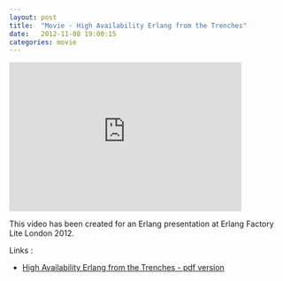 ```yaml
---
layout: post
title:  "Movie - High Availability Erlang from the Trenches"
date:   2012-11-08 19:00:15
categories: movie
---
```


<div class="video">
  <iframe width="420" height="270" src="https://www.youtube.com/embed/02xrFHgYkB8" frameborder="0" allowfullscreen></iframe>
</div>

This video has been created for an Erlang presentation at Erlang Factory Lite London 2012.

Links :

 * [High Availability Erlang from the Trenches - pdf version](/talks/trenches.pdf)
